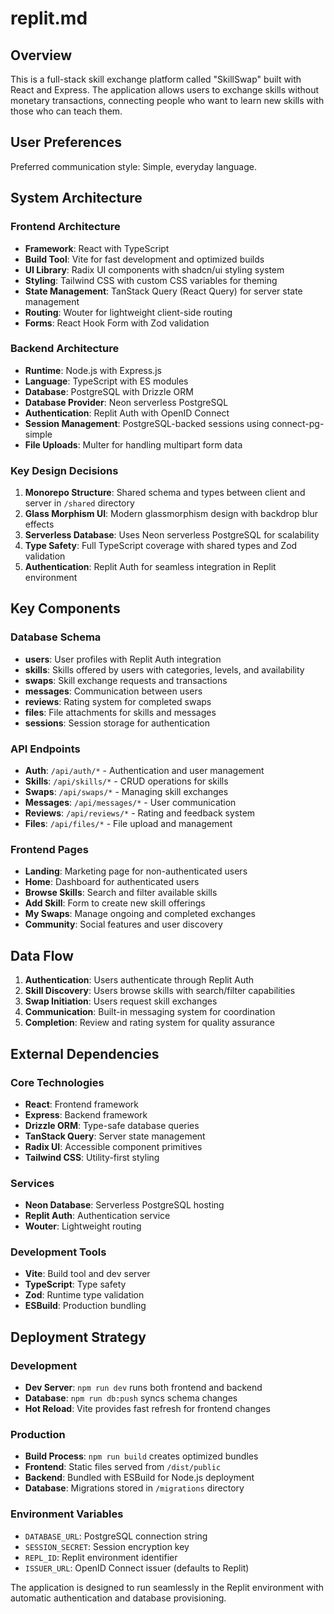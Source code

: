 # replit.md

## Overview

This is a full-stack skill exchange platform called "SkillSwap" built with React and Express. The application allows users to exchange skills without monetary transactions, connecting people who want to learn new skills with those who can teach them.

## User Preferences

Preferred communication style: Simple, everyday language.

## System Architecture

### Frontend Architecture
- **Framework**: React with TypeScript
- **Build Tool**: Vite for fast development and optimized builds
- **UI Library**: Radix UI components with shadcn/ui styling system
- **Styling**: Tailwind CSS with custom CSS variables for theming
- **State Management**: TanStack Query (React Query) for server state management
- **Routing**: Wouter for lightweight client-side routing
- **Forms**: React Hook Form with Zod validation

### Backend Architecture
- **Runtime**: Node.js with Express.js
- **Language**: TypeScript with ES modules
- **Database**: PostgreSQL with Drizzle ORM
- **Database Provider**: Neon serverless PostgreSQL
- **Authentication**: Replit Auth with OpenID Connect
- **Session Management**: PostgreSQL-backed sessions using connect-pg-simple
- **File Uploads**: Multer for handling multipart form data

### Key Design Decisions
1. **Monorepo Structure**: Shared schema and types between client and server in `/shared` directory
2. **Glass Morphism UI**: Modern glassmorphism design with backdrop blur effects
3. **Serverless Database**: Uses Neon serverless PostgreSQL for scalability
4. **Type Safety**: Full TypeScript coverage with shared types and Zod validation
5. **Authentication**: Replit Auth for seamless integration in Replit environment

## Key Components

### Database Schema
- **users**: User profiles with Replit Auth integration
- **skills**: Skills offered by users with categories, levels, and availability
- **swaps**: Skill exchange requests and transactions
- **messages**: Communication between users
- **reviews**: Rating system for completed swaps
- **files**: File attachments for skills and messages
- **sessions**: Session storage for authentication

### API Endpoints
- **Auth**: `/api/auth/*` - Authentication and user management
- **Skills**: `/api/skills/*` - CRUD operations for skills
- **Swaps**: `/api/swaps/*` - Managing skill exchanges
- **Messages**: `/api/messages/*` - User communication
- **Reviews**: `/api/reviews/*` - Rating and feedback system
- **Files**: `/api/files/*` - File upload and management

### Frontend Pages
- **Landing**: Marketing page for non-authenticated users
- **Home**: Dashboard for authenticated users
- **Browse Skills**: Search and filter available skills
- **Add Skill**: Form to create new skill offerings
- **My Swaps**: Manage ongoing and completed exchanges
- **Community**: Social features and user discovery

## Data Flow

1. **Authentication**: Users authenticate through Replit Auth
2. **Skill Discovery**: Users browse skills with search/filter capabilities
3. **Swap Initiation**: Users request skill exchanges
4. **Communication**: Built-in messaging system for coordination
5. **Completion**: Review and rating system for quality assurance

## External Dependencies

### Core Technologies
- **React**: Frontend framework
- **Express**: Backend framework
- **Drizzle ORM**: Type-safe database queries
- **TanStack Query**: Server state management
- **Radix UI**: Accessible component primitives
- **Tailwind CSS**: Utility-first styling

### Services
- **Neon Database**: Serverless PostgreSQL hosting
- **Replit Auth**: Authentication service
- **Wouter**: Lightweight routing

### Development Tools
- **Vite**: Build tool and dev server
- **TypeScript**: Type safety
- **Zod**: Runtime type validation
- **ESBuild**: Production bundling

## Deployment Strategy

### Development
- **Dev Server**: `npm run dev` runs both frontend and backend
- **Database**: `npm run db:push` syncs schema changes
- **Hot Reload**: Vite provides fast refresh for frontend changes

### Production
- **Build Process**: `npm run build` creates optimized bundles
- **Frontend**: Static files served from `/dist/public`
- **Backend**: Bundled with ESBuild for Node.js deployment
- **Database**: Migrations stored in `/migrations` directory

### Environment Variables
- `DATABASE_URL`: PostgreSQL connection string
- `SESSION_SECRET`: Session encryption key
- `REPL_ID`: Replit environment identifier
- `ISSUER_URL`: OpenID Connect issuer (defaults to Replit)

The application is designed to run seamlessly in the Replit environment with automatic authentication and database provisioning.